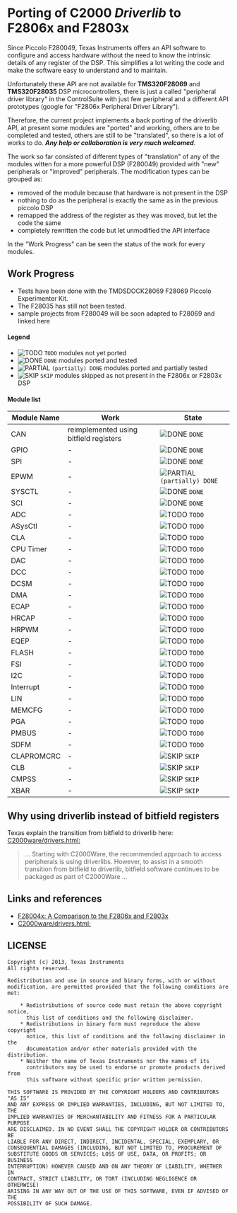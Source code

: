 # Porting of C2000 _**Driverlib**_ to F2806x and F2803x

Since Piccolo F280049, Texas Instruments offers an API software to configure and access hardware without the need to know the intrinsic details of any register of the DSP. This simplifies a lot writing the code and make the software easy to understand and to maintain.

Unfortunately these API are not available for **TMS320F28069** and **TMS320F28035** DSP microcontrollers, there is just a called "peripheral driver library" in the ControlSuite with just few peripheral and a different API prototypes (google for "F2806x Peripheral Driver Library").

Therefore, the current project implements a back porting of the driverlib API, at present some modules are "ported" and working, others are to be completed and tested, others are still to be "translated", so there is a lot of works to do. **_Any help or collaboration is very much welcomed_**.

The work so far consisted of different types of "translation" of any of the modules witten for a more powerful DSP (F280049) provided with "new" peripherals or "improved" peripherals. The modification types can be grouped as:

- removed of the module because that hardware is not present in the DSP
- nothing to do as the peripheral is exactly the same as in the previous piccolo DSP
- remapped the address of the register as they was moved, but let the code the same
- completely rewritten the code but let unmodified the API interface

In the "Work Progress" can be seen the status of the work for every modules.

## Work Progress

- Tests have been done with the TMDSDOCK28069 F28069 Piccolo Experimenter Kit.
- The F28035 has still not been tested.
- sample projects from F280049 will be soon adapted to F28069 and linked here

#### Legend

- ![TODO](https://via.placeholder.com/15/f03c15/000000?text=+) `TODO`
modules not yet ported
- ![DONE](https://via.placeholder.com/15/c5f015/000000?text=+) `DONE`
modules ported and tested
- ![PARTIAL](https://via.placeholder.com/15/F9F000/000000?text=+) `(partially) DONE`
modules ported and partially tested
- ![SKIP](https://via.placeholder.com/15/DEDEDE/000000?text=+) `SKIP`
modules skipped as not present in the F2806x or F2803x DSP

#### Module list

| Module Name | Work | State |
| ------ | ------ | -- |
|CAN | reimplemented using bitfield registers | ![DONE](https://via.placeholder.com/15/c5f015/000000?text=+) `DONE` |
|GPIO | - | ![DONE](https://via.placeholder.com/15/c5f015/000000?text=+) `DONE` |
|SPI | - | ![DONE](https://via.placeholder.com/15/c5f015/000000?text=+) `DONE` |
|EPWM | - | ![PARTIAL](https://via.placeholder.com/15/F9F000/000000?text=+) `(partially) DONE` |
|SYSCTL | - | ![DONE](https://via.placeholder.com/15/c5f015/000000?text=+) `DONE` |
|SCI | - | ![DONE](https://via.placeholder.com/15/c5f015/000000?text=+) `DONE` |
|ADC | - | ![TODO](https://via.placeholder.com/15/f03c15/000000?text=+) `TODO` |
|ASysCtl | - | ![TODO](https://via.placeholder.com/15/f03c15/000000?text=+) `TODO` |
|CLA | - | ![TODO](https://via.placeholder.com/15/f03c15/000000?text=+) `TODO` |
|CPU Timer | - | ![TODO](https://via.placeholder.com/15/f03c15/000000?text=+) `TODO` |
|DAC | - | ![TODO](https://via.placeholder.com/15/f03c15/000000?text=+) `TODO` |
|DCC | - | ![TODO](https://via.placeholder.com/15/f03c15/000000?text=+) `TODO` |
|DCSM | - | ![TODO](https://via.placeholder.com/15/f03c15/000000?text=+) `TODO` |
|DMA | - | ![TODO](https://via.placeholder.com/15/f03c15/000000?text=+) `TODO` |
|ECAP | - | ![TODO](https://via.placeholder.com/15/f03c15/000000?text=+) `TODO` |
|HRCAP | - | ![TODO](https://via.placeholder.com/15/f03c15/000000?text=+) `TODO` |
|HRPWM | - | ![TODO](https://via.placeholder.com/15/f03c15/000000?text=+) `TODO` |
|EQEP | - | ![TODO](https://via.placeholder.com/15/f03c15/000000?text=+) `TODO` |
|FLASH | - | ![TODO](https://via.placeholder.com/15/f03c15/000000?text=+) `TODO` |
|FSI | - | ![TODO](https://via.placeholder.com/15/f03c15/000000?text=+) `TODO` |
|I2C | - | ![TODO](https://via.placeholder.com/15/f03c15/000000?text=+) `TODO` |
|Interrupt | - | ![TODO](https://via.placeholder.com/15/f03c15/000000?text=+) `TODO` |
|LIN | - | ![TODO](https://via.placeholder.com/15/f03c15/000000?text=+) `TODO` |
|MEMCFG | - | ![TODO](https://via.placeholder.com/15/f03c15/000000?text=+) `TODO` |
|PGA | - | ![TODO](https://via.placeholder.com/15/f03c15/000000?text=+) `TODO` |
|PMBUS | - | ![TODO](https://via.placeholder.com/15/f03c15/000000?text=+) `TODO` |
|SDFM | - | ![TODO](https://via.placeholder.com/15/f03c15/000000?text=+) `TODO` |
|CLAPROMCRC | - | ![SKIP](https://via.placeholder.com/15/DEDEDE/000000?text=+) `SKIP` |
|CLB | - | ![SKIP](https://via.placeholder.com/15/DEDEDE/000000?text=+) `SKIP` |
|CMPSS | - | ![SKIP](https://via.placeholder.com/15/DEDEDE/000000?text=+) `SKIP` |
|XBAR | - | ![SKIP](https://via.placeholder.com/15/DEDEDE/000000?text=+) `SKIP` |

## Why using driverlib instead of bitfield registers

Texas explain the transition from bitfield to driverlib here: [C2000ware/drivers.html:](https://software-dl.ti.com/C2000/docs/software_guide/c2000ware/drivers.html)
> ...
> Starting with C2000Ware, the recommended approach
> to access peripherals is using driverlibs. However, to assist in a smooth transition from bitfield to driverlib, bitfield
> software continues to be packaged as part of C2000Ware
> ...

## Links and references

- [F28004x: A Comparison to the F2806x and F2803x](https://www.ti.com/lit/sprt731)
- [C2000ware/drivers.html:](https://software-dl.ti.com/C2000/docs/software_guide/c2000ware/drivers.html)

## LICENSE

```
Copyright (c) 2013, Texas Instruments
All rights reserved.

Redistribution and use in source and binary forms, with or without
modification, are permitted provided that the following conditions are met:

    * Redistributions of source code must retain the above copyright notice,
      this list of conditions and the following disclaimer.
    * Redistributions in binary form must reproduce the above copyright
      notice, this list of conditions and the following disclaimer in the
      documentation and/or other materials provided with the distribution.
    * Neither the name of Texas Instruments nor the names of its
      contributors may be used to endorse or promote products derived from
      this software without specific prior written permission.

THIS SOFTWARE IS PROVIDED BY THE COPYRIGHT HOLDERS AND CONTRIBUTORS "AS IS"
AND ANY EXPRESS OR IMPLIED WARRANTIES, INCLUDING, BUT NOT LIMITED TO, THE
IMPLIED WARRANTIES OF MERCHANTABILITY AND FITNESS FOR A PARTICULAR PURPOSE
ARE DISCLAIMED. IN NO EVENT SHALL THE COPYRIGHT HOLDER OR CONTRIBUTORS BE
LIABLE FOR ANY DIRECT, INDIRECT, INCIDENTAL, SPECIAL, EXEMPLARY, OR
CONSEQUENTIAL DAMAGES (INCLUDING, BUT NOT LIMITED TO, PROCUREMENT OF
SUBSTITUTE GOODS OR SERVICES; LOSS OF USE, DATA, OR PROFITS; OR BUSINESS
INTERRUPTION) HOWEVER CAUSED AND ON ANY THEORY OF LIABILITY, WHETHER IN
CONTRACT, STRICT LIABILITY, OR TORT (INCLUDING NEGLIGENCE OR OTHERWISE)
ARISING IN ANY WAY OUT OF THE USE OF THIS SOFTWARE, EVEN IF ADVISED OF THE
POSSIBILITY OF SUCH DAMAGE.
```
